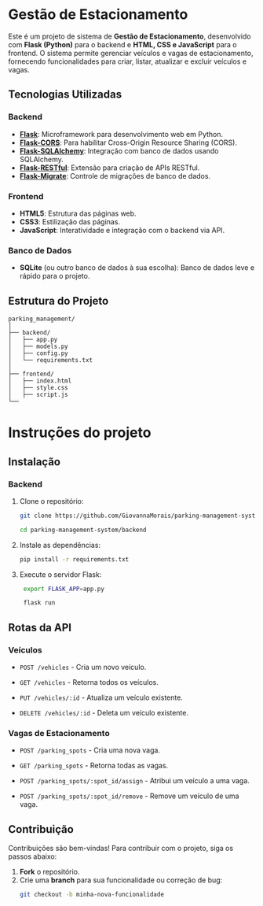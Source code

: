 # Gestão de Estacionamento

Este é um projeto de sistema de **Gestão de Estacionamento**, desenvolvido com **Flask (Python)** para o backend e **HTML, CSS e JavaScript** para o frontend. O sistema permite gerenciar veículos e vagas de estacionamento, fornecendo funcionalidades para criar, listar, atualizar e excluir veículos e vagas.

## Tecnologias Utilizadas

### Backend
- **[Flask](https://flask.palletsprojects.com/)**: Microframework para desenvolvimento web em Python.
- **[Flask-CORS](https://flask-cors.readthedocs.io/)**: Para habilitar Cross-Origin Resource Sharing (CORS).
- **[Flask-SQLAlchemy](https://flask-sqlalchemy.palletsprojects.com/)**: Integração com banco de dados usando SQLAlchemy.
- **[Flask-RESTful](https://flask-restful.readthedocs.io/)**: Extensão para criação de APIs RESTful.
- **[Flask-Migrate](https://flask-migrate.readthedocs.io/)**: Controle de migrações de banco de dados.

### Frontend
- **HTML5**: Estrutura das páginas web.
- **CSS3**: Estilização das páginas.
- **JavaScript**: Interatividade e integração com o backend via API.

### Banco de Dados
- **SQLite** (ou outro banco de dados à sua escolha): Banco de dados leve e rápido para o projeto.


## Estrutura do Projeto

```
parking_management/
│
├── backend/
│   ├── app.py
│   ├── models.py
│   ├── config.py
│   └── requirements.txt
│
├── frontend/
│   ├── index.html
│   ├── style.css
│   ├── script.js
└──
```

# Instruções do projeto


## Instalação

### Backend

1. Clone o repositório:
   ```bash
   git clone https://github.com/GiovannaMorais/parking-management-system.git

   cd parking-management-system/backend

2. Instale as dependências:
   ```bash
   pip install -r requirements.txt

3. Execute o servidor Flask:
   ```bash
    export FLASK_APP=app.py

    flask run

## Rotas da API

### Veículos

- `POST /vehicles` - Cria um novo veículo.

- `GET /vehicles` - Retorna todos os veículos.

- `PUT /vehicles/:id` - Atualiza um veículo existente.

- `DELETE /vehicles/:id` - Deleta um veículo existente.

### Vagas de Estacionamento

- `POST /parking_spots` - Cria uma nova vaga.

- `GET /parking_spots` - Retorna todas as vagas.

- `POST /parking_spots/:spot_id/assign` - Atribui um veículo a uma vaga.

- `POST /parking_spots/:spot_id/remove` - Remove um veículo de uma vaga.

## Contribuição

Contribuições são bem-vindas! Para contribuir com o projeto, siga os passos abaixo:

1. **Fork** o repositório.
2. Crie uma **branch** para sua funcionalidade ou correção de bug:
   ```bash
   git checkout -b minha-nova-funcionalidade
